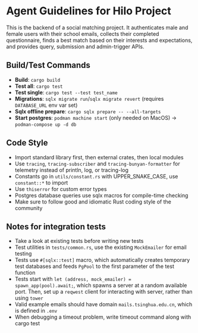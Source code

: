 # Agent Guidelines for Hilo Project

This is the backend of a social matching project. It authenticates male and female users with their school emails, collects their completed questionnaire, finds a best match based on their interests and expectations, and provides query, submission and admin-trigger APIs.

## Build/Test Commands

- **Build**: `cargo build`
- **Test all**: `cargo test`
- **Test single**: `cargo test --test test_name`
- **Migrations**: `sqlx migrate run`/`sqlx migrate revert` (requires `DATABASE_URL` env var set)
- **Sqlx offline prepare**: `cargo sqlx prepare -- --all-targets`
- **Start postgres**: `podman machine start` (only needed on MacOS) -> `podman-compose up -d db`

## Code Style

- Import standard library first, then external crates, then local modules
- Use `tracing`, `tracing-subscriber` and `tracing-bunyan-formatter` for telemetry instead of println, log, or tracing-log
- Constants go in `utils/constant.rs` with UPPER_SNAKE_CASE, use `constant::*` to import
- Use `thiserror` for custom error types
- Postgres database queries use sqlx macros for compile-time checking
- Make sure to follow good and idiomatic Rust coding style of the community

## Notes for integration tests

- Take a look at existing tests before writing new tests
- Test utilities in `tests/common.rs`, use the existing `MockEmailer` for email testing
- Tests use `#[sqlx::test]` macro, which automatically creates temporary test databases and feeds `PgPool` to the first parameter of the test function
- Tests start with `let (address, mock_emailer) = spawn_app(pool).await;`, which spawns a server at a random available port. Then, set up a `reqwest` client for interacting with server, rather than using `tower`
- Valid example emails should have domain `mails.tsinghua.edu.cn`, which is defined in `.env`
- When debugging a timeout problem, write timeout command along with cargo test
